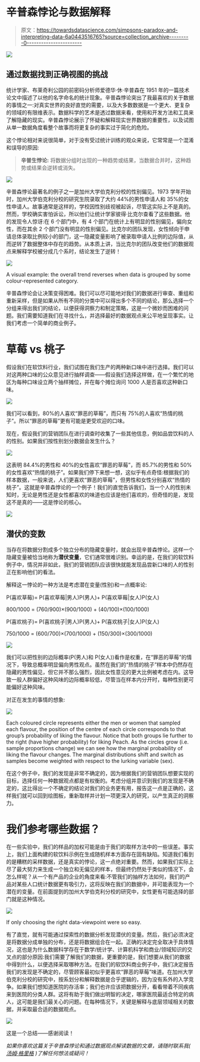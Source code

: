 # 辛普森悖论与数据解释

> 原文：<https://towardsdatascience.com/simpsons-paradox-and-interpreting-data-6a0443516765?source=collection_archive---------0----------------------->

![](img/881df8f3100fbe3d9d3e1be28a7a2a2a.png)

## 通过数据找到正确视图的挑战

统计学家、布莱奇利公园的前密码分析师爱德华·休·辛普森在 1951 年的一篇技术论文中描述了以他的名字命名的统计现象。辛普森悖论突出了我最喜欢的关于数据的事情之一:对真实世界的良好直觉的需要，以及大多数数据是一个更大、更复杂的领域的有限维表示。数据科学的艺术是透过数据来看，使用和开发方法和工具来了解隐藏的现实。辛普森悖论展示了怀疑和解释现实世界数据的重要性，以及试图从单一数据角度看整个故事而将更复杂的事实过于简化的危险。

这个悖论相对来说很简单，对于没有受过统计训练的观众来说，它常常是一个混淆和误导的原因:

> **辛普生悖论:** 将数据分组时出现的一种趋势或结果，当数据合并时，这种趋势或结果会逆转或消失。

![](img/e3dc0c62d71a04f60efa377a75ec0916.png)

辛普森悖论最著名的例子之一是加州大学伯克利分校的性别偏见。1973 学年开始时，加州大学伯克利分校的研究生院录取了大约 44%的男性申请人和 35%的女性申请人。故事通常是这样的，学校因性别歧视被起诉，尽管这实际上不是真的。然而，学校确实害怕诉讼，所以他们让统计学家彼得·比克尔查看了这些数据。他的发现令人惊讶:在 6 个部门中，有 4 个部门在统计上有明显的性别偏见，偏向女性，而在其余 2 个部门没有明显的性别偏见。比克尔的团队发现，女性倾向于申请总体录取比例较小的部门，这一隐藏变量影响了被录取申请人比例的边际值，从而逆转了数据整体中存在的趋势。从本质上讲，当比克尔的团队改变他们的数据观点来解释学校被分成几个系时，结论发生了逆转！

![](img/37ac2af975801abda1619dc38db6a198.png)

A visual example: the overall trend reverses when data is grouped by some colour-represented category.

辛普森悖论会让决策变得困难。我们可以尽可能地对我们的数据进行审查、重组和重新采样，但是如果从所有不同的分类中可以得出多个不同的结论，那么选择一个分组来得出我们的结论，以便获得洞察力和制定策略，这是一个微妙而困难的问题。我们需要知道我们在寻找什么，并选择最好的数据观点来公平地呈现事实。让我们考虑一个简单的商业例子。

# 草莓 vs 桃子

假设我们在软饮料行业，我们试图在我们生产的两种新口味中进行选择。我们可以对这两种口味的公众意见进行抽样调查——假设我们选择这样做，在一个繁忙的地区为每种口味设立两个抽样摊位，并在每个摊位询问 1000 人是否喜欢这种新口味。

![](img/8d16e25c204c92a9fa38a66ba21d2c4d.png)

我们可以看到，80%的人喜欢“罪恶的草莓”，而只有 75%的人喜欢“热情的桃子”。所以“罪恶的草莓”更有可能是更受欢迎的口味。

现在，假设我们的营销团队在进行调查时收集了一些其他信息，例如品尝饮料的人的性别。如果我们按性别划分数据会发生什么？

![](img/84650c96c0b9be2d96889e42bf05e65e.png)

这表明 84.4%的男性和 40%的女性喜欢“罪恶的草莓”，而 85.7%的男性和 50%的女性喜欢“热情的桃子”。如果我们停下来想一想，这似乎有点奇怪:根据我们的样本数据，一般来说，人们更喜欢“罪恶的草莓”，但男性和女性分别喜欢“热情的桃子”。这就是辛普森悖论的一个例子！我们的直觉告诉我们，当一个人的性别未知时，无论是男性还是女性都喜欢的味道也应该是他们喜欢的，但奇怪的是，发现这不是真的——这是悖论的核心。

![](img/a08c945f4e084c48c98bc59cca78c77f.png)

## 潜伏的变数

当存在将数据分割成多个独立分布的隐藏变量时，就会出现辛普森悖论。这样一个隐藏变量被恰当地称为**潜伏变量**，它们通常很难识别。幸运的是，在我们的软饮料例子中，情况并非如此，我们的营销团队应该很快就能发现品尝新口味的人的性别正在影响他们的看法。

解释这一悖论的一种方法是考虑潜在变量(性别)和一点概率论:

P(喜欢草莓)= P(喜欢草莓|男人)P(男人)+ P(喜欢草莓|女人)P(女人)

800/1000 = (760/900)×(900/1000) + (40/100)×(100/1000)

P(喜欢桃子)= P(喜欢桃子|男人)P(男人)+ P(喜欢桃子|女人)P(女人)

750/1000 = (600/700)×(700/1000) + (150/300)×(300/1000)

![](img/26808feeff486079056c3d8fa6728c5a.png)

我们可以把性别的边际概率(P(男人)和 P(女人))看作是权重，在“罪恶的草莓”的情况下，导致总概率明显偏向男性观点。虽然在我们的“热情的桃子”样本中仍然存在隐藏的男性偏见，但它并不那么强烈，因此女性意见的更大比例被考虑在内。这导致一般人群偏好这种风味的边际概率较低，尽管当在样本内分开时，每种性别更可能偏好这种风味。

对正在发生的事情的想象:

![](img/befbb02e577e428840f0286f5f309107.png)

Each coloured circle represents either the men or women that sampled each flavour, the position of the centre of each circle corresponds to that group’s probability of liking the flavour. Notice that both groups lie further to the right (have higher probability) for liking Peach. As the circles grow (i.e. sample proportions change) we can see how the marginal probability of liking the flavour changes. The marginal distributions shift and switch as samples become weighted with respect to the lurking variable (sex).

在这个例子中，我们的发现是非常不确定的，因为根据我们的营销团队想要实现的目标，选择任何一种数据观点都是有权衡的。考虑分组并意识到我们的发现是不确定的，这比得出一个不确定的结论对我们的业务更有用，报告这一点是正确的，这样我们就可以回到绘图板，重新取样并计划一项更深入的研究，以产生真正的洞察力。

# 我们参考哪些数据？

在一些实验中，我们的样品的加权可能是由于我们的取样方法中的一些误差。事实上，我们上面构建的软饮料示例在生成随机样本方面存在固有缺陷。知道我们看到的是糟糕的采样数据，还是真实的悖论，这一点绝对重要。然而，如果我们实际上尽了最大努力来生成一个独立和无偏见的样本，但最终仍然处于类似的情况下，会怎么样呢？从一个有产品的企业的角度来看:不管我们的抽样方法如何，我们的产品对某些人口统计数据更有吸引力，这将反映在我们的数据中，并可能表现为一个潜在的变量。在前面提到的加州大学伯克利分校的研究中，女性更有可能选择的部门就是这种情况。

![](img/5ee88c9e0341d168e8ef187dbd4c09a2.png)

If only choosing the right data-viewpoint were so easy.

有了直觉，就有可能通过探索性的数据分析发现潜伏的变量。然后，我们必须决定是将数据分成单独的分布，还是将数据组合在一起。正确的决定完全取决于具体情况，这也是为什么数据科学存在于数学/统计学、计算机科学和商业/领域知识的交叉点的部分原因:我们需要了解我们的数据，更重要的是，我们想要从我们的数据中得到什么，以便选择采取哪种方法。在我们的软饮料商业例子中，我们决定报告我们的发现是不确定的，尽管顾客最初似乎更喜欢“罪恶的草莓”味道。在加州大学伯克利分校的研究中，按系划分和解释数据是合乎逻辑的，因为没有系外的入学竞争。如果我们想知道医院的存活率；我们也许应该把数据分开，看看带着不同疾病来到医院的分类人群。这将有助于我们做出明智的决定，哪家医院最适合特定的病人，这可能是我们最关心的问题。在每种情况下，关键是解释与底层领域相关的数据，并采取最合适的数据观点。

![](img/122b46ea8e1ae9f76d006e324908ebc2.png)

这是一个总结——感谢阅读！

*如果你喜欢这篇关于辛普森悖论和通过数据观点解读数据的文章，请随时联系我(* [*汤姆·格里格*](https://medium.com/u/de201d936fa2?source=post_page-----6a0443516765--------------------------------) *)了解任何想法或疑问！*